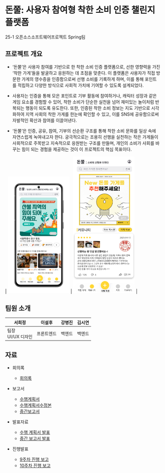 # 돈쭐: 사용자 참여형 착한 소비 인증 챌린지 플랫폼

25-1 오픈소스소프트웨어프로젝트 Spring팀

## 프로젝트 개요
- ‘돈쭐’은 사용자 참여를 기반으로 한 착한 소비 인증 플랫폼으로, 선한 영향력을 가진 ‘착한 가게’들을 발굴하고 응원하는 데 초점을 맞춘다. 이 플랫폼은 사용자가 직접 방문한 가게의 영수증을 인증함으로써 선행 소비를 기록하게 하며, 이를 통해 포인트를 적립하고 다양한 방식으로 사회적 가치에 기여할 수 있도록 설계되었다.

- 사용자는 인증을 통해 모은 포인트로 기부 활동에 참여하거나, 캐릭터 성장과 같은 게임 요소를 경험할 수 있어, 착한 소비가 단순한 실천을 넘어 재미있는 놀이처럼 반복되는 행동이 되도록 유도한다. 또한, 인증된 착한 소비 정보는 지도 기반으로 시각화하여 지역 사회의 착한 가게를 한눈에 확인할 수 있고, 이를 SNS에 공유함으로써 자발적인 확산과 참여를 이끌어낸다.

- ‘돈쭐’은 인증, 공유, 참여, 기부의 선순환 구조를 통해 착한 소비 문화를 일상 속에 자연스럽게 녹여내고자 한다. 궁극적으로는 조용히 선행을 실천하는 작은 가게들이 사회적으로 주목받고 지속적으로 응원받는 구조를 만들며, 개인의 소비가 사회를 바꾸는 힘이 되는 경험을 제공하는 것이 이 프로젝트의 핵심 목표이다.


| <img src="images/main.png" width="200"/> | <img src="images/com.png" width="200"/> |


## 팀원 소개

| 서희정 | 이설후 | 강병진 | 김시연 |
|--------|--------|--------|--------|
| 팀장<br> UI/UX 디자인 | 프론트엔드 | 백엔드 | 백엔드 |


## 자료
- 회의록  
  - [회의록](./doc/회의록/)


- 보고서  
  - [수행계획서](./doc/1_1_OSSProj_02_Spring_수행계획서.pdf)
  - [수행계획서수정본](./doc/(0430)1_1_OSSProj_02_Spring_수행계획서.pdf)
  - [중간보고서](./doc/2_1_OSSProj_02_Spring_중간보고서.pdf)
 

- 발표자료  
  - [수행 계획서 발표](./doc/제안발표/1_2_OSSProj_02_Spring_수행계획발표자료.pdf) 
  - [중간 보고서 발표](./doc/2_2_OSSProj_02_Spring_중간발표자료.pdf)


- 진행발표
  - [9주차 진행 보고](./doc/(0430)9주차진행발표자료.pdf)  
  - [10주차 진행 보고](./doc/(0507)10주차진행발표자료.pdf)